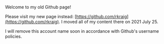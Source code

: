 Welcome to my old Github page!

Please visit my new page instead: [https://github.com/rkraig](https://github.com/rkraig). I moved all of my content there on 2021 July 25.

I will remove this account name soon in accordance with Github's username policies.

<!--
**orthonormalize/orthonormalize** is a ✨ _special_ ✨ repository because its `README.md` (this file) appears on your GitHub profile.

Here are some ideas to get you started:

- 🔭 I’m currently working on ...
- 🌱 I’m currently learning ...
- 👯 I’m looking to collaborate on ...
- 🤔 I’m looking for help with ...
- 💬 Ask me about ...
- 📫 How to reach me: ...
- 😄 Pronouns: ...
- ⚡ Fun fact: ...
-->
